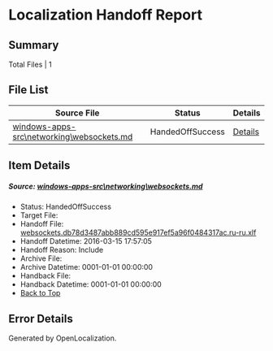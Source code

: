 # <a name='report-top'></a> Localization Handoff Report

## Summary
 Total Files | 1

## File List
 Source File | Status | Details 
 ----------- | ------ | ------- 
 [windows-apps-src\networking\websockets.md](https://github.com/Microsoft/windows-apps/blob/f07518dd19f9940d2f1d3d18d47f3f5a4ab6d989/windows-apps-src/networking/websockets.md) | HandedOffSuccess | [Details](#6a1a57d46ec79d433686536c42327441f82ec11c3158)

## Item Details
##### <a name='6a1a57d46ec79d433686536c42327441f82ec11c3158'></a> Source: [windows-apps-src\networking\websockets.md](https://github.com/Microsoft/windows-apps/blob/f07518dd19f9940d2f1d3d18d47f3f5a4ab6d989/windows-apps-src/networking/websockets.md)
* Status: HandedOffSuccess
* Target File: 
* Handoff File: [websockets.db78d3487abb889cd595e917ef5a96f0484317ac.ru-ru.xlf](https://github.com/Microsoft/WDG.handoff/blob/cb75ee835421138a528c50c7fadf497fb521f729/ol-handoff/Microsoft/windows-apps.ru-ru/master/websockets.db78d3487abb889cd595e917ef5a96f0484317ac.ru-ru.xlf)
* Handoff Datetime: 2016-03-15 17:57:05
* Handoff Reason: Include
* Archive File: 
* Archive Datetime: 0001-01-01 00:00:00
* Handback File: 
* Handback Datetime: 0001-01-01 00:00:00
* [Back to Top](#report-top)


## Error Details

Generated by OpenLocalization.
